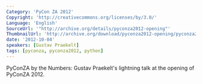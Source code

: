```yaml
---
Category: 'PyCon ZA 2012'
Copyright: 'http://creativecommons.org/licenses/by/3.0/'
Language: 'English'
SourceUrl: '"http://archive.org/details/pyconza2012-opening"'
ThumbnailUrl: 'http://archive.org/download/pyconza2012-opening/pyconza2012-opening.thumbs/pyconza2012-opening_000057.jpg'
date: '2012-10-04'
speakers: [Gustav Praekelt]
tags: [pyconza, pyconza2012, python]
---
```

PyConZA by the Numbers: Gustav Praekelt's lightning talk at the opening of PyConZA 2012.